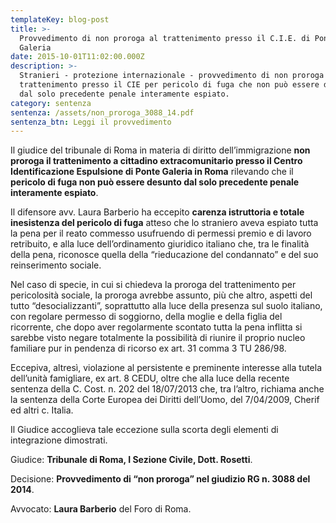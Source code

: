 ```yaml
---
templateKey: blog-post
title: >-
  Provvedimento di non proroga al trattenimento presso il C.I.E. di Ponte
  Galeria
date: 2015-10-01T11:02:00.000Z
description: >-
  Stranieri - protezione internazionale - provvedimento di non proroga al
  trattenimento presso il CIE per pericolo di fuga che non può essere desunto
  dal solo precedente penale interamente espiato.
category: sentenza
sentenza: /assets/non_proroga_3088_14.pdf
sentenza_btn: Leggi il provvedimento
---
```

Il giudice del tribunale di Roma in materia di diritto dell’immigrazione **non proroga il trattenimento a cittadino extracomunitario presso il Centro Identificazione Espulsione di Ponte Galeria in Roma** rilevando che il **pericolo di fuga non può essere desunto dal solo precedente penale interamente espiato**.


Il difensore avv. Laura Barberio ha eccepito **carenza istruttoria e totale inesistenza del pericolo di fuga** atteso che lo straniero aveva espiato tutta la pena per il reato commesso usufruendo di permessi premio e di lavoro retribuito, e alla luce dell’ordinamento giuridico italiano che, tra le finalità della pena, riconosce quella della “rieducazione del condannato” e del suo reinserimento sociale.


Nel caso di specie, in cui si chiedeva la proroga del trattenimento per pericolosità sociale, la proroga avrebbe assunto, più che altro, aspetti del tutto “desocializzanti”, soprattutto alla luce della presenza sul suolo italiano, con regolare permesso di soggiorno, della moglie e della figlia del ricorrente, che dopo aver regolarmente scontato tutta la pena inflitta si sarebbe visto negare totalmente la possibilità di riunire il proprio nucleo familiare pur in pendenza di ricorso ex art. 31 comma 3 TU 286/98.


Eccepiva, altresì, violazione al persistente e preminente interesse alla tutela dell’unità famigliare, ex art. 8 CEDU, oltre che alla luce della recente sentenza della C. Cost. n. 202 del 18/07/2013 che, tra l’altro, richiama anche la sentenza della Corte Europea dei Diritti dell’Uomo, del 7/04/2009, Cherif ed altri c. Italia.


Il Giudice accoglieva tale eccezione sulla scorta degli elementi di integrazione dimostrati.

Giudice: **Tribunale di Roma, I Sezione Civile, Dott. Rosetti**.

Decisione: **Provvedimento di “non proroga” nel giudizio RG n. 3088 del 2014**.

Avvocato: **Laura Barberio** del Foro di Roma.
